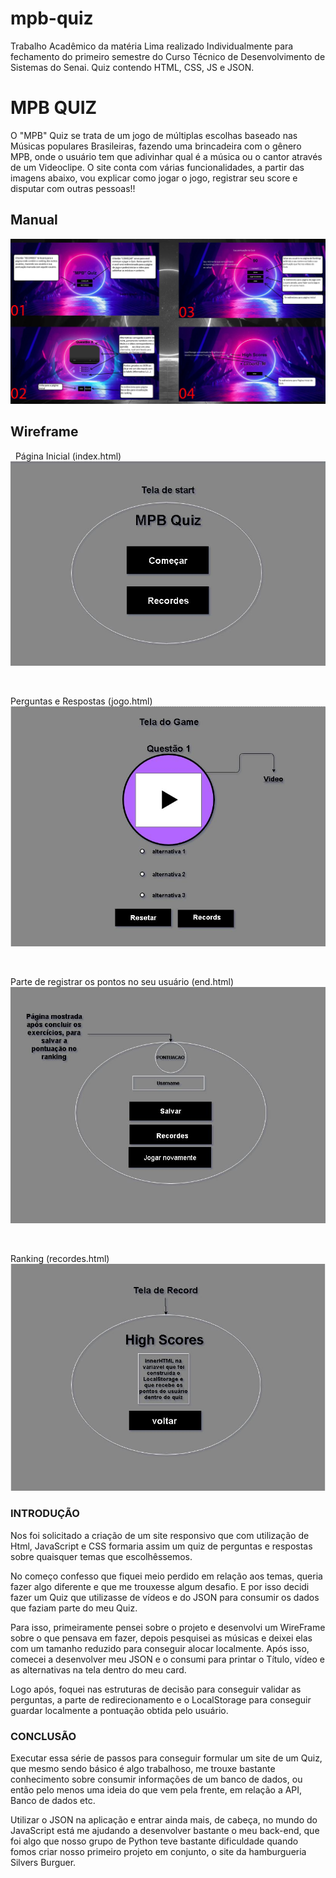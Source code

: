 # mpb-quiz
Trabalho Acadêmico da matéria Lima realizado Individualmente para fechamento do primeiro semestre do Curso Técnico de Desenvolvimento de Sistemas do Senai. Quiz contendo HTML, CSS, JS e JSON.


# **MPB QUIZ**

O "MPB" Quiz se trata de um jogo de múltiplas escolhas baseado nas Músicas populares Brasileiras, fazendo uma brincadeira com o gênero MPB, onde o usuário tem que adivinhar qual é a música ou o cantor através de um Videoclipe. O site conta com várias funcionalidades, a partir das imagens abaixo, vou explicar como jogar o jogo, registrar seu score e disputar com outras pessoas!!

## Manual

![Image](https://github.com/Luccazx12/mpb-quiz/blob/main/docs/Manual.jpg)






## Wireframe


&nbsp;
Página Inicial (index.html)
![Image](https://github.com/Luccazx12/mpb-quiz/blob/main/docs/Tela_de_start.JPG)


&nbsp;


Perguntas e Respostas (jogo.html)
![Image](https://github.com/Luccazx12/mpb-quiz/blob/main/docs/Tela_do_jogo.JPG)



&nbsp;


Parte de registrar os pontos no seu usuário (end.html)
![Image](https://github.com/Luccazx12/mpb-quiz/blob/main/docs/Tela_do_end_game.JPG)


&nbsp;


Ranking (recordes.html)
![Image](https://github.com/Luccazx12/mpb-quiz/blob/main/docs/Tela_do_highscore.JPG)




### INTRODUÇÃO

  Nos foi solicitado a criação de um site responsivo que com utilização de Html, JavaScript e CSS formaria assim um quiz de perguntas e respostas sobre quaisquer temas que escolhêssemos.

  No começo confesso que fiquei meio perdido em relação aos temas, queria fazer algo diferente e que me trouxesse algum desafio. E por isso decidi fazer um Quiz que utilizasse de vídeos e do JSON para consumir os dados que faziam parte do meu Quiz.

  Para isso, primeiramente pensei sobre o projeto e desenvolvi um WireFrame sobre o que pensava em fazer, depois pesquisei as músicas e deixei elas com um tamanho reduzido para conseguir alocar localmente. Após isso, comecei a desenvolver meu JSON e o consumi para printar o Título, vídeo e as alternativas na tela dentro do meu card.

  Logo após, foquei nas estruturas de decisão para conseguir validar as perguntas, a parte de redirecionamento e o LocalStorage para conseguir guardar localmente a pontuação obtida pelo usuário.


### CONCLUSÃO

  Executar essa série de passos para conseguir formular um site de um Quiz, que mesmo sendo básico é algo trabalhoso, me trouxe bastante conhecimento sobre consumir informações de um banco de dados, ou então pelo menos uma ideia do que vem pela frente, em relação a API, Banco de dados etc.

  Utilizar o JSON na aplicação e entrar ainda mais, de cabeça, no mundo do JavaScript está me ajudando a desenvolver bastante o meu back-end, que foi algo que nosso grupo de Python teve bastante dificuldade quando fomos criar nosso primeiro projeto em conjunto, o site da hamburgueria Silvers Burguer.

